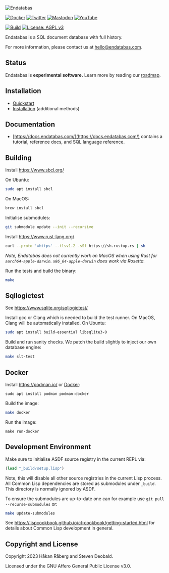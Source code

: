 ![Endatabas](https://www.endatabas.com/resources/images/github-banner-logo_3200x476.png)

[![Docker](https://img.shields.io/badge/docker-%230db7ed.svg?style=for-the-badge&logo=docker&logoColor=white)](https://hub.docker.com/r/endatabas/endb)
[![Twitter](https://img.shields.io/badge/Twitter-%231DA1F2.svg?style=for-the-badge&logo=Twitter&logoColor=white)](https://twitter.com/endatabas)
[![Mastodon](https://img.shields.io/badge/-MASTODON-%232B90D9?style=for-the-badge&logo=mastodon&logoColor=white)](https://mastodon.social/@endatabas)
[![YouTube](https://img.shields.io/badge/YouTube-%23FF0000.svg?style=for-the-badge&logo=YouTube&logoColor=white)](https://www.youtube.com/@endatabas)

[![Build](https://github.com/endatabas/endb/actions/workflows/ci.yml/badge.svg)](https://github.com/endatabas/endb/actions/workflows/ci.yml)
[![License: AGPL v3](https://img.shields.io/badge/License-AGPL%20v3-blue.svg)](LICENSE)

Endatabas is a SQL document database with full history.

For more information, please contact us at [hello@endatabas.com](mailto:hello@endatabas.com).

## Status

Endatabas is **experimental software.**
Learn more by reading our [roadmap](ROADMAP.md).

## Installation

* [Quickstart](https://docs.endatabas.com/tutorial/quickstart.html)
* [Installation](https://docs.endatabas.com/reference/installation.html) (additional methods)

## Documentation

* [https://docs.endatabas.com/](https://docs.endatabas.com/) contains a tutorial, reference docs, and SQL language reference.

## Building

Install https://www.sbcl.org/

On Ubuntu:

```bash
sudo apt install sbcl
```

On MacOS:

```bash
brew install sbcl
```

Initialise submodules:

```bash
git submodule update --init --recursive
```

Install https://www.rust-lang.org/

```bash
curl --proto '=https' --tlsv1.2 -sSf https://sh.rustup.rs | sh
```

_Note, Endatabas does not currently work on MacOS when using Rust for `aarch64-apple-darwin`. `x86_64-apple-darwin` does work via Rosetta._

Run the tests and build the binary:

```bash
make
```

## Sqllogictest

See https://www.sqlite.org/sqllogictest/

Install gcc or Clang which is needed to build the test runner.
On MacOS, Clang will be automatically installed. On Ubuntu:

```bash
sudo apt install build-essential libsqlite3-0
```

Build and run sanity checks. We patch the build slightly to inject our own database engine:

```bash
make slt-test
```

## Docker

Install https://podman.io/ or [Docker](https://docs.docker.com/desktop/install/mac-install/):

```
sudo apt install podman podman-docker
```

Build the image:

```bash
make docker
```

Run the image:

```
make run-docker
```


## Development Environment

Make sure to initialise ASDF source registry in the current REPL via:

```lisp
(load "_build/setup.lisp")
```

Note, this will disable all other source registries in the current Lisp process.
All Common Lisp dependencies are stored as submodules under `_build`. This directory is normally ignored by ASDF.

To ensure the submodules are up-to-date one can for example use `git pull --recurse-submodules` or:

```bash
make update-submodules
```


See https://lispcookbook.github.io/cl-cookbook/getting-started.html for details about Common Lisp development in general.

## Copyright and License

Copyright 2023 Håkan Råberg and Steven Deobald.

Licensed under the GNU Affero General Public License v3.0.
